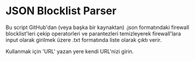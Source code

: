 # JSON Blocklist Parser

Bu script GitHub'dan (veya başka bir kaynaktan) .json formatındaki firewall blocklist'leri çekip operatorleri ve parantezleri temizleyerek firewall'lara input olarak girilmek üzere .txt formatında liste olarak çıktı verir.

Kullanmak için 'URL' yazan yere kendi URL'nizi girin.
